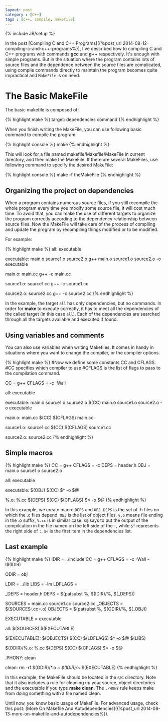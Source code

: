 ```yaml
---
layout: post
category : [C++]
tags : [c++, compile, makefile]
---
```

{% include JB/setup %}

In the post [Compiling C and C++ Programs]({%post_url 2014-08-12-compiling-c-and-c++-programs%}), I've described how to
compiling C and C++ programs with commands **gcc** and **g++** respectively. It's enough with simple programs. But in
the situation where the program contains lots of source files and the dependence between the source files are
complicated, using compile commands directly to maintain the program becomes quite impractical and `MakeFile` is on
need.

# The Basic MakeFile

The basic makefile is composed of:

{% highlight make %}
target: dependencies
    command
{% endhighlight %}

When you finish writing the MakeFile, you can use following basic command to compile the program:

{% highlight console %}
make
{% endhighlight %}

This will look for a file named makefile/Makefile/MakeFile in current directory, and then make the MakeFile. If there
are several MakeFiles, use following command to specify the desired MakeFile:

{% highlight console %}
make -f theMakeFile
{% endhighlight %}

<!-- more -->

## Organizing the project on dependencies

When a program contains numerous source files, if you still recompile the whole program every time you modify some
source file, it will cost much time. To avoid that, you can make the use of different targets to organize the program
correctly according to the dependency relationship between source files. Now the MakeFile will take care of the process
of compiling and update the program by recompiling things modified or to be modified.

For example:

{% highlight make %}
all: executable

executable: main.o source1.o source2.o
    g++ main.o source1.o source2.o -o executable

main.o: main.cc
    g++ -c main.cc

source1.o: source1.cc
    g++ -c source1.cc

source2.o: source2.cc
    g++ -c source2.cc
{% endhighlight %}

In the example, the target `all` has only dependencies, but no commands. In order for **make** to execute correctly, it
has to meet all the dependencies of the called target (in this case `all`). Each of the dependencies are searched
through all the targets available and executed if found.

## Using variables and comments

You can also use variables when writing Makefiles. It comes in handy in situations where you want to change the
compiler, or the compiler options.

{% highlight make %}
#Now we define some constants CC and CFLAGS.
#CC specifies which compiler to use
#CFLAGS is the list of flags to pass to the compilation command.

CC = g++
CFLAGS = -c -Wall

all: executable

executable: main.o source1.o source2.o
    $(CC) main.o source1.o source2.o -o executable

main.o: main.cc
    $(CC) $(CFLAGS) main.cc

source1.o: source1.cc
    $(CC) $(CFLAGS) source1.cc

source2.o: source2.cc
{% endhighlight %}

## Simple macros

{% highlight make %}
CC = g++
CFLAGS = -c
DEPS = header.h
OBJ = main.o source1.o source2.o

all: executable

executable: $(OBJ)
    $(CC) $^ -o $@

%.o: %.cc $(DEPS)
    $(CC) $(CFLAGS) $< -o $@
{% endhighlight %}

In this example, we create macro `DEPS` and `OBJ`. `DEPS` is the set of .h files on which the .c files depend. `OBJ` is
the list of object files. `%.o` means file ending in the .o suffix, `%.cc` is in similar case. `$@` says to put the
output of the compilcation in the file named on the left side of the `:`, while `$^` represents the right side of `:`.
`$<` is the first item in the dependencies list.

## Last example

{% highlight make %}
IDIR = ../include
CC = g++
CFLAGS = -c -Wall -I$(IDIR)

ODIR = obj

LDIR = ../lib
LIBS = -lm
LDFLAGS =

_DEPS = header.h
DEPS = $(patsubst %, $(IDIR)/%, $(_DEPS))

SOURCES = main.cc source1.cc source2.cc
_OBJECTS = $(SOURCES:.cc=.o)
OBJECTS = $(patsubst %, $(ODIR)/%, $(_OBJ))

EXECUTABLE = executable

all: $(SOURCES) $(EXECUTABLE)

$(EXECUTABLE): $(OBJECTS)
    $(CC) $(LDFLAGS) $^ -o $@ $(LIBS)

$(ODIR)/%.o: %.cc $(DEPS)
    $(CC) $(CFLAGS) $< -o $@

.PHONY: clean

clean:
    rm -rf $(ODIR)/*.o *~ $(IDIR)/*~ $(EXECUTABLE)
{% endhighlight %}

In this example, the MakeFile should be located in the src directory. Note that it also includes a rule for cleaning up
your source, object directories and the executable if you type **make clean**. The `.PHONY` rule keeps make from doing
something with a file named clean.

Until now, you know basic usage of MakeFile. For advanced usage, check this post:
[More On Makefile And Autodependencies]({%post_url 2014-08-13-more-on-makefile-and-autodependencies%}).